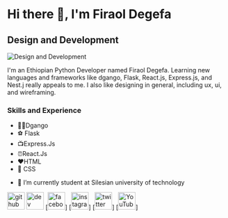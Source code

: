 # Hi there 👋, I'm Firaol Degefa
## Design and Development
![Design and Development](https://arturssmirnovs.github.io/github-profile-readme-generator/images/banner.png)

I'm an Ethiopian Python Developer named Firaol Degefa. Learning new languages and frameworks like dgango, Flask, React.js, Express.js, and Nest.j really appeals to me. I also like designing in general, including ux, ui, and wireframing.

### Skills and Experience
* 🚴‍♂️Dgango
* ⚽ Flask
* 📺Express.Js
* ⏰React.Js
* ❤️HTML
* 🎹 CSS



- 🔭 I’m currently student at Silesian university of technology


[<img src='https://cdn.jsdelivr.net/npm/simple-icons@3.0.1/icons/github.svg' alt='github' height='40'>](https://github.com/FiraolDegefa)  [<img src='https://cdn.jsdelivr.net/npm/simple-icons@3.0.1/icons/dev-dot-to.svg' alt='dev' height='40'>](https://dev.to/FiraolDegefa)  [<img src='https://cdn.jsdelivr.net/npm/simple-icons@3.0.1/icons/facebook.svg' alt='facebook' height='40'>]  [<img src='https://cdn.jsdelivr.net/npm/simple-icons@3.0.1/icons/instagram.svg' alt='instagram' height='40'>]  [<img src='https://cdn.jsdelivr.net/npm/simple-icons@3.0.1/icons/twitter.svg' alt='twitter' height='40'>]  [<img src='https://cdn.jsdelivr.net/npm/simple-icons@3.0.1/icons/youtube.svg' alt='YouTube' height='40'>]  





